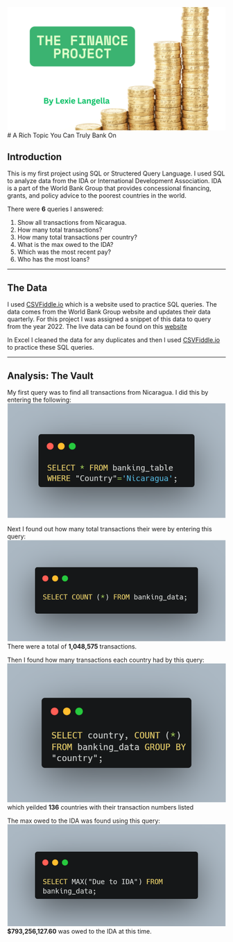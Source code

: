 <img src="images/The Finance Project.png?raw=true"/>
# A Rich Topic You Can Truly Bank On

## Introduction
This is my first project using SQL or Structered Query Language. I used SQL to analyze data from the IDA or International Development Association. IDA is a part of the World Bank Group that provides concessional financing, grants, and policy advice to the poorest countries in the world. 

There were **6** queries I answered:
  1. Show all transactions from Nicaragua.
  2. How many total transactions?
  3. How many total transactions per country?
  4. What is the max owed to the IDA?
  5. Which was the most recent pay?
  6. Who has the most loans?

---
## The Data
I used <a href="CSVFiddle.io">CSVFiddle.io</a> which is a website used to practice SQL queries. 
The data comes from the World Bank Group website and updates their data quarterly. For this project I was assigned a snippet of this data to query from the year 2022. The live data can be found on this <a href="https://financesone.worldbank.org/ida-statement-of-credits-grants-and-guarantees-historical-data/DS00976">website</a>

In Excel I cleaned the data for any duplicates and then I used <a href="CSVFiddle.io">CSVFiddle.io</a> to practice these SQL queries. 

---
## Analysis: The Vault
My first query was to find all transactions from  Nicaragua. I did this by entering the following:
<img src="images/SQL Nicaragua.png?raw=true"/>

Next I found out how many total transactions their were by entering this query:
<img src="images/SQL All.png?raw=true"/>
There were a total of **1,048,575** transactions.

Then I found how many transactions each country had by this query:
<img src="images/SQL Country.png?raw=true"/>
which yeilded **136** countries with their transaction numbers listed

The max owed to the IDA was found using this query:
<img src="images/SQL MAX.png?raw=true"/>
**$793,256,127.60** was owed to the IDA at this time. 







